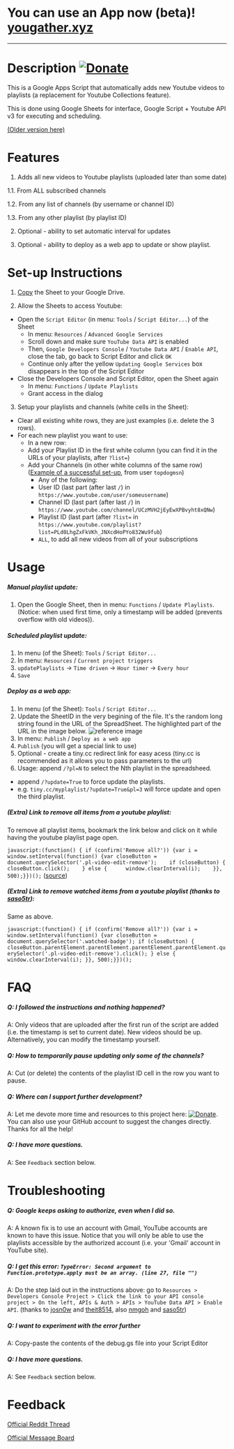 # You can use an App now (beta)! [yougather.xyz](yougather.xyz)

***

# Description [![Donate](https://img.shields.io/badge/Donate-PayPal-green.svg)](https://www.paypal.com/cgi-bin/webscr?cmd=_s-xclick&hosted_button_id=RPRJ8UNWNWUK2)
This is a Google Apps Script that automatically adds new Youtube videos to playlists (a replacement for Youtube Collections feature).

This is done using Google Sheets for interface, Google Script + Youtube API v3 for executing and scheduling.

[(Older version here)](https://github.com/Elijas/auto-youtube-subscription-playlist)

# Features
1. Adds all new videos to Youtube playlists (uploaded later than some date)

  1.1. From ALL subscribed channels

  1.2. From any list of channels (by username or channel ID)

  1.3. From any other playlist (by playlist ID)

2. Optional - ability to set automatic interval for updates

3. Optional - ability to deploy as a web app to update or show playlist.

# Set-up Instructions
1. [Copy](https://goo.gl/FMmDZR) the Sheet to your Google Drive.

2. Allow the Sheets to access Youtube:
  - Open the `Script Editor` (in menu: `Tools` / `Script Editor...`) of the Sheet
      - In menu: `Resources` / `Advanced Google Services`
      - Scroll down and make sure `YouTube Data API` is enabled
      - Then, `Google Developers Console` / `Youtube Data API` / `Enable API`, close the tab, go back to Script Editor and click `OK`
      - Continue only after the yellow `Updating Google Services` box disappears in the top of the Script Editor
  - Close the Developers Console and Script Editor, open the Sheet again
      - In menu: `Functions` / `Update Playlists`
      - Grant access in the dialog

3. Setup your playlists and channels (white cells in the Sheet):
  - Clear all existing white rows, they are just examples (i.e. delete the 3 rows).
  - For each new playlist you want to use:
    - In a new row:
    - Add your Playlist ID in the first white column (you can find it in the URLs of your playlists, after `?list=`)
    - Add your Channels (in other white columns of the same row) ([Example of a successful set-up](https://gyazo.com/39ea428c97f5326ec5082712b9a306c0), from user `topdogmsn`)
      - Any of the following:
      - User ID (last part (after last `/`) in `https://www.youtube.com/user/someusername`)
      - Channel ID (last part (after last `/`) in `https://www.youtube.com/channel/UCzMVH2jEyEwXPBvyht8xQNw`)
      - Playlist ID (last part (after `?list=` in `https://www.youtube.com/playlist?list=PLd0LhgZxFkVKh_JNXcdHoPYo832Wu9fub`)
      - `ALL`, to add all new videos from all of your subscriptions

# Usage

##### Manual playlist update:

1. Open the Google Sheet, then in menu: `Functions` / `Update Playlists`. (Notice: when used first time, only a timestamp will be added (prevents overflow with old videos)).

##### Scheduled playlist update:

1. In menu (of the Sheet): `Tools` / `Script Editor...`
2. In menu: `Resources` / `Current project triggers`
3. `updatePlaylists` -> `Time driven` -> `Hour timer` -> `Every hour`
4. `Save`

##### Deploy as a web app:

1. In menu (of the Sheet): `Tools` / `Script Editor...`
2. Update the SheetID in the very begining of the file. It's the random long string found in the URL of the SpreadSheet. The highlighted part of the URL in the image below.
![reference image](http://i.imgur.com/WGwQ5GW.jpg)
3. In menu: `Publish` / `Deploy as a web app`
4. `Publish` (you will get a special link to use)
5. Optional - create a tiny.cc redirect link for easy acess (tiny.cc is recommended as it allows you to pass parameters to the url)
6. Usage: append `/?pl=N` to select the Nth playlist in the spreadsheed.
  - append `/?update=True` to force update the playlists.
  - e.g. `tiny.cc/myplaylist/?update=True&pl=3` will force update and open the third playlist.

##### (Extra) Link to remove all items from a youtube playlist:

To remove all playlist items, bookmark the link below and click on it while having the youtube playlist page open.

`javascript:(function() { if (confirm('Remove all?')) {var i = window.setInterval(function() {var closeButton = document.querySelector('.pl-video-edit-remove');    if (closeButton) {      closeButton.click();    } else {      window.clearInterval(i);    }}, 500);}})();` ([source](https://gist.github.com/timothyarmstrong/10501804))

##### (Extra) Link to remove watched items from a youtube playlist (thanks to [saso5tr](https://www.reddit.com/r/youtube/comments/3br98c/a_way_to_automatically_add_subscriptions_to/cy38z0f)):

Same as above.

`javascript:(function() { if (confirm('Remove all?')) {var i = window.setInterval(function() {var closeButton = document.querySelector('.watched-badge'); if (closeButton) { closeButton.parentElement.parentElement.parentElement.parentElement.querySelector('.pl-video-edit-remove').click(); } else { window.clearInterval(i); }}, 500);}})();`

# FAQ

##### Q: I followed the instructions and nothing happened?

A: Only videos that are uploaded after the first run of the script are added (i.e. the timestamp is set to current date). New videos should be up. Alternatively, you can modify the timestamp yourself.

##### Q: How to temporarily pause updating only some of the channels?

A: Cut (or delete) the contents of the playlist ID cell in the row you want to pause.

##### Q: Where can I support further development?

A: Let me devote more time and resources to this project here: [![Donate](https://img.shields.io/badge/Donate-PayPal-green.svg)](https://www.paypal.com/cgi-bin/webscr?cmd=_s-xclick&hosted_button_id=RPRJ8UNWNWUK2). You can also use your GitHub account to suggest the changes directly. Thanks for all the help!

##### Q: I have more questions.

A: See `Feedback` section below.

# Troubleshooting

##### Q: Google keeps asking to authorize, even when I did so.

A: A known fix is to use an account with Gmail, YouTube accounts are known to have this issue. Notice that you will only be able to use the playlists accessible by the authorized account (i.e. your 'Gmail' account in YouTube site).

##### Q: I get this error: `TypeError: Second argument to Function.prototype.apply must be an array. (line 27, file "")`

A: Do the step laid out in the instructions above: go to `Resources > Developers Console Project > Click the link to your API console project > On the left, APIs & Auth > APIs > YouTube Data API > Enable API`. (thanks to [josn0w](https://github.com/Elijas/auto-youtube-subscription-playlist-2/issues/1#issue-111149125) and [theit8514](https://github.com/Elijas/auto-youtube-subscription-playlist-2/issues/1#issuecomment-153812078), also [nmgoh](https://www.reddit.com/r/youtube/comments/3br98c/a_way_to_automatically_add_subscriptions_to/cx55gtc) and [saso5tr](https://www.reddit.com/r/youtube/comments/3br98c/a_way_to_automatically_add_subscriptions_to/cy38tkg))

##### Q: I want to experiment with the error further

A: Copy-paste the contents of the debug.gs file into your Script Editor

##### Q: I have more questions.

A: See `Feedback` section below.

# Feedback

[Official Reddit Thread](https://www.reddit.com/r/youtube/comments/3br98c/a_way_to_automatically_add_subscriptions_to/)

[Official Message Board](http://autoplaylistfeedback.boards.net/thread/2/general-thread)
